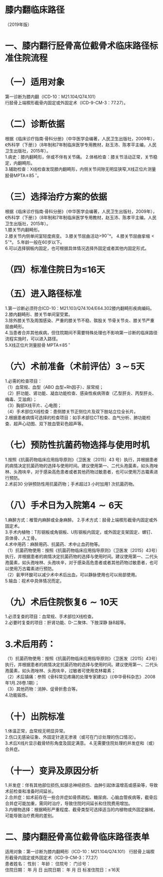 # 膝内翻临床路径  
（2019年版）  
# 一、膝内翻行胫骨高位截骨术临床路径标准住院流程  
# （一）适用对象  
第一诊断为膝内翻（ICD-10：M21.104/Q74.101）  
行胫骨上端楔形截骨内固定或外固定术（ICD-9-CM-3：77.27）。  
# （二）诊断依据  
根据《临床诊疗指南·骨科分册》（中华医学会编著，人民卫生出版社，2009年），《外科学（下册）》（8年制和7年制临床医学专用教材，赵玉沛、陈孝平主编，人民卫生出版社，2015年）。  
1.病史：膝内翻畸形，伴或不伴有关节痛。 2.体格检查：膝关节活动正常，关节稳定，内翻畸形。  
3.辅助检查：X线检查发现膝内翻畸形，内侧关节间隙无明显狭窄,X线正位片测量胫骨$\mathrm{MPTA\!\leqslant\!85\,^{\circ}}$。  
# （三）选择治疗方案的依据  
根据《临床诊疗指南·骨科分册》（中华医学会编著，人民卫生出版社，2009年），《外科学（下册）》（8年制和7年制临床医学专用教材，赵玉沛、陈孝平主编，人民卫生出版社，2015年）。  
1.膝关节内翻畸形。  
2.膝关节内侧单间室轻度病变。   3.膝关节屈曲活动$\mathrm{>}90^{\circ}$°。 4.膝关节屈曲挛缩${<}5^{\circ}$°。 5.年龄一般在60岁以下。  
6.可以选择钢板内固定，也可根据具体情况选择外固定或者其他内固定形式。  
# （四）标准住院日为≤16天  
# （五）进入路径标准  
1.第一诊断必须符合ICD-10：M21.103/Q74.104/E64.302膝内翻畸形疾病编码。 2.膝内翻畸形、膝关节单间室受累。  
3.除外膝关节及周围感染、严重的膝关节不稳、髌股关 节骨关节炎、膝关节严重屈曲畸形。  
4.当患者合并其他疾病，但住院期间不需要特殊处理也不影响第一诊断的临床路径流程实施时，可以进入路径。  
5.X线正位片测量胫骨 $\mathrm{MPTA\!\leqslant\!85\,^{\circ}}$  
# （六）术前准备（术前评估）$\pmb{3}\!\!\sim\!\!\pmb{5}$天  
1.必需的检查项目：  
（1）血常规、血型（ABO 血型$+\mathrm{Rh}$因子）、尿常规；  
（2）肝功能、肾功能、凝血功能检查、感染性疾病筛查（乙型肝炎、丙型肝炎、梅毒、艾滋病）；  
（3）胸部X线平片、心电图；  
（4）手术部位X线检查：患侧膝关节正侧位片及双下肢站立位全长片。  
2.根据患者病情可选择的检查项目：如手术部位CT检查、血气分析、肺功能检查、超声心动图、双下肢血管彩色超声等。  
# （七）预防性抗菌药物选择与使用时机  
1.按照《抗菌药物临床应用指导原则》（卫医发〔2015〕43 号）执行，并根据患者的病情决定抗菌药物的选择与使用时间。建议使用第一、二代头孢菌素，如头孢唑林、头孢呋辛，对于感染高危患者或者其他药物过敏患者，也可以使用万古霉素进行预防。  
2.术前30 分钟预防性用抗菌药物；手术超过3 小时加用1 次抗菌药物。  
# （八）手术日为入院第$\scriptstyle\pmb{4}\sim\pmb{6}$天  
1.麻醉方式：椎管内麻醉或全身麻醉。 2.手术方式：胫骨上端楔形截骨内固定或外固定术。  
3.手术内植物：T形钢板或角钢板、U形钢板内固定，或外固定支架固定、螺钉、异体骨、人工骨。  
4.术中用药：麻醉用药、抗菌药、术中止血药物等。  
（1）抗菌药物使用：按照《抗菌药物临床应用指导原则》（卫医发〔2015〕43号）执行，并根据患者的病情决定抗菌药物的选择与使用时间。建议使用第一、二代头孢菌素，如头孢唑林、头孢呋辛，对于感染高危患者或者其他药物过敏患者，也可以使用万古霉素进行预防。  
（2）氨甲环酸可以减少术中术后出血，可以静脉使用也可以局部使用。  
5.输血：视术中具体情况而定。  
# （九）术后住院恢复${\pmb6}{\sim}10$天  
1.必须复查的项目：血常规、手术部位X线检查。  
2.必要时复查的项目：肝肾功能、D-二聚体、下肢深静 脉B超等。  
# 3.术后用药：  
（1）抗菌药物使用：按照《抗菌药物临床应用指导原则》（卫医发〔2015〕43号）执行，并根据患者的病情决定抗菌药物的选择与使用时间。建议使用第一、二代头孢菌素，如头孢唑林、头孢呋辛，过敏者可使用克林霉素；  
（2）术后镇痛：参照《骨科常见疼痛的处理专家建议》（《中华骨科杂志》.2008年1月.28卷.1期）；  
（3）其他药物：消肿、促骨折愈合等。  
4.功能锻炼。  
# （十）出院标准  
1.体温正常，血常规无明显异常。  
2.伤口无感染征象、外固定针道无渗液（或可在门诊处理的伤口情况）。  
3.术后X线片显示截骨矫形角度及固定满意。 4.无需要住院处理的并发症和（或）合并症。  
# （十一）变异及原因分析  
1.并发症：伴有其他部位损伤,如腓总神经损伤、血肿引起体温增高或感染等，导致术前检查和准备时间延长。  
2.合并症：如术前存在一些合并症如骨质疏松、糖尿病、心脑血管疾病等，截骨后合并症可能加重，需同时治疗，导致住院时间延长和住院费用增加。  
3.内植物选择：根据畸形严重程度、截骨类型可选择适当的内植物或外固定器械，可能导致治疗费用的差别。  
# 二、膝内翻胫骨高位截骨临床路径表单  
适用对象：第一诊断为膝内翻畸形（ICD-10：M21.104/Q74.101） 行胫骨上端楔形截骨内固定或外固定术（ICD-9-CM-3：77.27）  
患者姓名：           性别：        年龄：      住院号：       门诊号：  
住院日期：    年    月     日  出院日期：    年     月   日  标准住院日：$\leqslant\!16$天  
